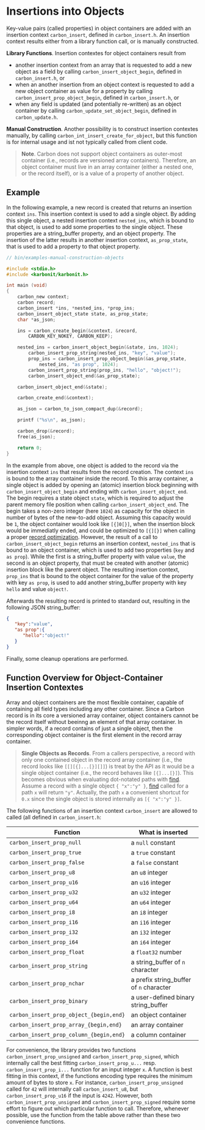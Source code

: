 # Insertions into Objects

Key-value pairs (called properties) in object containers are added with an insertion context `carbon_insert`, defined in `carbon_insert.h`. An insertion context results either from a library function call, or is manually constructed.

**Library Functions**. Insertion contextes for object containers result from 

- another insertion context from an array that is requested to add a new object as a field by calling `carbon_insert_object_begin`, defined in `carbon_insert.h`, or 
- when an another insertion from an object context is requested to add a new object container as value for a property by calling `carbon_insert_prop_object_begin`, defined in `carbon_insert.h`, or 
- when any field is updated (and potentially re-written) as an object container by calling `carbon_update_set_object_begin`, defined in `carbon_update.h`.

**Manual Construction**. Another possibility is to construct insertion contextes manually, by calling `carbon_int_insert_create_for_object`, but this function is for internal usage and ist not typically called from client code.


> **Note**. Carbon does not support object containers as outer-most container (i.e., records are versioned array containers). Therefore, an object container must live in an array container (either a nested one, or the record itself), or is a value of a property of another object.

## Example

In the following example, a new record is created that returns an insertion context `ins`. This insertion context is used to add a single object. By adding this single object, a nested insertion context `nested_ins`, which is bound to that object, is used to add some properties to the single object. These properties are a string_buffer property, and an object property. The insertion of the latter results in another insertion context, `as_prop_state`, that is used to add a property to that object property. 

```c
// bin/examples-manual-construction-objects

#include <stdio.h>
#include <karbonit/karbonit.h>

int main (void)
{
    carbon_new context;
    carbon record;
    carbon_insert *ins, *nested_ins, *prop_ins;
    carbon_insert_object_state state, as_prop_state;
    char *as_json;

    ins = carbon_create_begin(&context, &record, 
    	CARBON_KEY_NOKEY, CARBON_KEEP);

    nested_ins = carbon_insert_object_begin(&state, ins, 1024);
        carbon_insert_prop_string(nested_ins, "key", "value");
        prop_ins = carbon_insert_prop_object_begin(&as_prop_state, 
        	nested_ins, "as prop", 1024);
        carbon_insert_prop_string(prop_ins, "hello", "object!");
        carbon_insert_object_end(&as_prop_state);

    carbon_insert_object_end(&state);

    carbon_create_end(&context);

    as_json = carbon_to_json_compact_dup(&record);

    printf ("%s\n", as_json);

    carbon_drop(&record);
    free(as_json);

    return 0;
}
```

In the example from above, one object is added to the record via the insertion context `ins` that results from the record creation. The context `ins` is bound to the array container inside the record. To this array container, a single object is added by opening an (atomic) insertion block beginning with `carbon_insert_object_begin` and ending with `carbon_insert_object_end`. The begin requires a state object `state`, which is required to adjust the parent memory file position when calling `carbon_insert_object_end`. The begin takes a non-zero integer (here `1024`) as capacity for the object in number of bytes of the new-to-add object. Assuming this capacity would be `1`, the object container would look like `[{]0[}]`, when the insertion block would be immediatly ended, and could be optimized to `[{][}]` when calling a proper [record optimization](../../record-optimization.md). However, the result of a call to `carbon_insert_object_begin` returns an insertion context, `nested_ins` that is bound to an object container, which is used to add two properties (`key` and `as prop`). While the first is a string_buffer property with value `value`, the second is an object property, that must be created with another (atomic) insertion block like the parent object. The resulting insertion context, `prop_ins` that is bound to the object container for the value of the property with key `as prop`, is used to add another string_buffer property with key `hello`
 and value `object!`.

Afterwards the resulting record is printed to standard out, resulting in the following JSON string_buffer:

```json
{
   "key":"value",
   "as prop":{
      "hello":"object!"
   }
}
```

Finally, some cleanup operations are performed.

## Function Overview for Object-Container Insertion Contextes

Array and object containers are the most flexible container, capable of containing all field types including any other container. Since a Carbon record is in its core a versioned array container, object containers cannot be the record itself without beeinng an element of that array container. In simpler words, if a record contains of just a single object, then the corresponding object container is the first element in the record array container. 

> **Single Objects as Records**. From a callers perspective, a record with only one contained object in the record array container (i.e., the record looks like `[[][{]...[}][]]`) is treat by the API as it would be a single object container (i.e., the record behaves like `[{]...[}]`). This becomes obvious when evaluating dot-notated paths with [find](../../find-contents.md). Assume a record with a single object `{ "x":"y" }`, [find](../../find-contents.md) called for a path `x` will return `"y"`. Actually, the path `x` a convenient shortcut for `0.x` since the single object is stored internally as `[{ "x":"y" }]`.

The following functions of an insertion context `carbon_insert` are allowed to called (all defined in `carbon_insert.h`:

| Function                               | What is inserted
|----------------------------------------|-------------
| `carbon_insert_prop_null`               | a `null` constant
| `carbon_insert_prop_true`               | a `true` constant
| `carbon_insert_prop_false`              | a `false` constant
| `carbon_insert_prop_u8`                 | an `u8` integer
| `carbon_insert_prop_u16`                | an `u16` integer
| `carbon_insert_prop_u32`                | an `u32` integer
| `carbon_insert_prop_u64`                | an `u64` integer
| `carbon_insert_prop_i8`                 | an `i8` integer
| `carbon_insert_prop_i16`                | an `i16` integer
| `carbon_insert_prop_i32`                | an `i32` integer
| `carbon_insert_prop_i64`                | an `i64` integer
| `carbon_insert_prop_float`              | a `float32` number 
| `carbon_insert_prop_string`             | a string_buffer of `n` character
| `carbon_insert_prop_nchar`              | a prefix string_buffer of `n` character
| `carbon_insert_prop_binary`             | a user-defined binary string_buffer
| `carbon_insert_prop_object_{begin,end}` | an object container
| `carbon_insert_prop_array_{begin,end}`  | an array container
| `carbon_insert_prop_column_{begin,end}` | a column container

For convenience, the library provides two functions `carbon_insert_prop_unsigned` and `carbon_insert_prop_signed`, which internally call the best fitting `carbon_insert_prop_u...` resp. `carbon_insert_prop_i...` function for an input integer `x`. A function is best fitting in this context, if the functions encoding type requires the minimum amount of bytes to store `x`. For instance, `carbon_insert_prop_unsigned` called for `42` will internally call `carbon_insert_u8`, but `carbon_insert_prop_u16` if the input is `4242`. However, both `carbon_insert_prop_unsigned` and `carbon_insert_prop_signed` require some effort to figure out which particular function to call. Therefore, whenever possible, use the function from the table above rather than these two convenience functions.